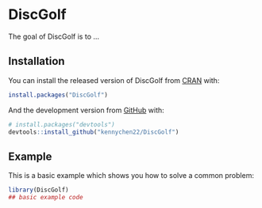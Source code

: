 
<!-- README.md is generated from README.Rmd. Please edit that file -->

# DiscGolf

<!-- badges: start -->
<!-- badges: end -->

The goal of DiscGolf is to …

## Installation

You can install the released version of DiscGolf from
[CRAN](https://CRAN.R-project.org) with:

``` r
install.packages("DiscGolf")
```

And the development version from [GitHub](https://github.com/) with:

``` r
# install.packages("devtools")
devtools::install_github("kennychen22/DiscGolf")
```

## Example

This is a basic example which shows you how to solve a common problem:

``` r
library(DiscGolf)
## basic example code
```
